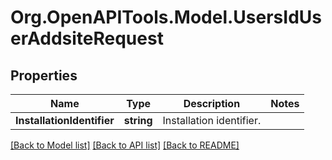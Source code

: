 # Org.OpenAPITools.Model.UsersIdUserAddsiteRequest

## Properties

Name | Type | Description | Notes
------------ | ------------- | ------------- | -------------
**InstallationIdentifier** | **string** | Installation identifier. | 

[[Back to Model list]](../../README.md#documentation-for-models) [[Back to API list]](../../README.md#documentation-for-api-endpoints) [[Back to README]](../../README.md)

